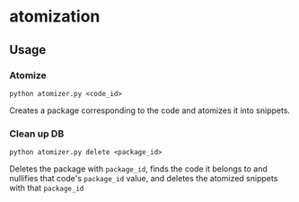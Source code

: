 # atomization
## Usage

### Atomize
```base
python atomizer.py <code_id>
```

Creates a package corresponding to the code and atomizes it into snippets.

### Clean up DB
```base
python atomizer.py delete <package_id>
```

Deletes the package with `package_id`, finds the code it belongs to and nullifies that code's `package_id` value, and deletes the atomized snippets with that `package_id`

